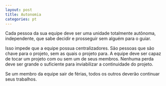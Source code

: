 ```yaml
---
layout: post
title: Autonomia
categories: pt
---
```

Cada pessoa da sua equipe deve ser uma unidade totalmente autônoma, independente, que sabe decidir e prosseguir sem alguém para o guiar.

Isso impede que a equipe possua centralizadores. São pessoas que são chave para o projeto, sem as quais o projeto para. A equipe deve ser capaz de tocar um projeto com ou sem um de seus membros. Nenhuma perda deve ser grande o suficiente para inviabilizar a continuidade do projeto.

Se um membro da equipe sair de férias, todos os outros deverão continuar seus trabalhos.
